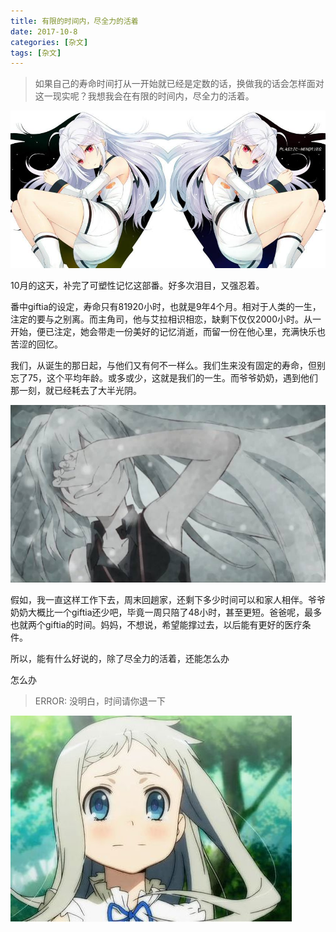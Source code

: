 ```yaml
---
title: 有限的时间内，尽全力的活着
date: 2017-10-8
categories: [杂文]
tags: [杂文]
---
```


> 如果自己的寿命时间打从一开始就已经是定数的话，换做我的话会怎样面对这一现实呢？我想我会在有限的时间内，尽全力的活着。  

![](https://raw.githubusercontent.com/JiangTJ/assets/master/img/%E8%89%BE%E6%8B%89/a713b7a082fa422aa1cf6f152936ec14.jpeg)  

<!-- more -->

10月的这天，补完了可塑性记忆这部番。好多次泪目，又强忍着。  

番中giftia的设定，寿命只有81920小时，也就是9年4个月。相对于人类的一生，注定的要与之别离。而主角司，他与艾拉相识相恋，缺剩下仅仅2000小时。从一开始，便已注定，她会带走一份美好的记忆消逝，而留一份在他心里，充满快乐也苦涩的回忆。  

我们，从诞生的那日起，与他们又有何不一样么。我们生来没有固定的寿命，但别忘了75，这个平均年龄。或多或少，这就是我们的一生。而爷爷奶奶，遇到他们那一刻，就已经耗去了大半光阴。  

![](https://raw.githubusercontent.com/JiangTJ/assets/master/img/%E8%89%BE%E6%8B%89/2f33968fe1c98b990978a75906942fb3.jpeg)  

假如，我一直这样工作下去，周末回趟家，还剩下多少时间可以和家人相伴。爷爷奶奶大概比一个giftia还少吧，毕竟一周只陪了48小时，甚至更短。爸爸呢，最多也就两个giftia的时间。妈妈，不想说，希望能撑过去，以后能有更好的医疗条件。   

所以，能有什么好说的，除了尽全力的活着，还能怎么办  

怎么办

> ERROR: 没明白，时间请你退一下  

![](https://raw.githubusercontent.com/JiangTJ/assets/master/img/%E9%9D%A2%E7%A0%81/b325583006437ead70e7f77ac9955ddd.jpg)  

